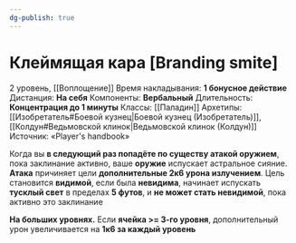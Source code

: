 ```yaml
---
dg-publish: true
---
```

# Клеймящая кара [Branding smite]
2 уровень, [[Воплощение]]
Время накладывания: **1 бонусное действие**
Дистанция: **На себя**
Компоненты: **Вербальный**
Длительность: **Концентрация до 1 минуты**
Классы: [[Паладин]]
Архетипы: [[Изобретатель#Боевой кузнец|Боевой кузнец (Изобретатель)]], [[Колдун#Ведьмовской клинок|Ведьмовской клинок (Колдун)]]
Источник: «Player's handbook»

Когда вы **в следующий раз попадёте по существу атакой оружием**, пока заклинание активно, ваше **оружие** испускает астральное сияние. **Атака** причиняет цели **дополнительные 2к6 урона излучением**. Цель становится **видимой**, если была **невидима**, начинает испускать **тусклый свет** в пределах **5 футов**, и **не может стать невидимой**, пока активно это заклинание

**На больших уровнях.** Если **ячейка >= 3-го уровня**, дополнительный урон увеличивается на **1к6 за каждый уровень**